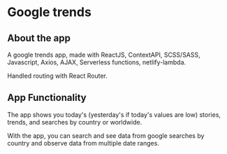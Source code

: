 # Google trends

## About the app

A google trends app, made with ReactJS, ContextAPI, SCSS/SASS, Javascript, Axios, AJAX, Serverless functions, netlify-lambda.

Handled routing with React Router.

## App Functionality

The app shows you today's (yesterday's if today's values are low) stories, trends, and searches by country or worldwide.

With the app, you can search and see data from google searches by country and observe data from multiple date ranges.
